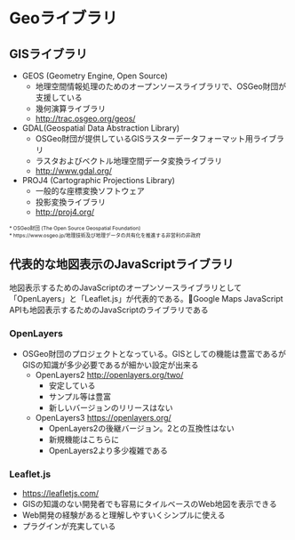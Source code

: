 # Geoライブラリ

## GISライブラリ
* GEOS (Geometry Engine, Open Source) 
    - 地理空間情報処理のためのオープンソースライブラリで、OSGeo財団が支援している
    - 幾何演算ライブラリ
    - <http://trac.osgeo.org/geos/>
* GDAL(Geospatial Data Abstraction Library) 
    - OSGeo財団が提供しているGISラスターデータフォーマット用ライブラリ
    - ラスタおよびベクトル地理空間データ変換ライブラリ
    - <http://www.gdal.org/>
* PROJ4 (Cartographic Projections Library) 
    - 一般的な座標変換ソフトウェア
    - 投影変換ライブラリ
    - <http://proj4.org/>

<div style="font-size:xx-small">
* OSGeo財団 (The Open Source Geospatial Foundation) <br>
* https://www.osgeo.jp/地理技術及び地理データの共有化を推進する非営利の非政府
</div>

## 代表的な地図表示のJavaScriptライブラリ
地図表示するためのJavaScriptのオープンソースライブラリとして「OpenLayers」と「Leaflet.js」が代表的である。Google Maps JavaScript APIも地図表示するためのJavaScriptのライブラリである

### OpenLayers 
* OSGeo財団のプロジェクトとなっている。GISとしての機能は豊富であるがGISの知識が多少必要であるが細かい設定が出来る
    * OpenLayers2 <http://openlayers.org/two/>
        - 安定している
        - サンプル等は豊富
        - 新しいバージョンのリリースはない
    * OpenLayers3 <https://openlayers.org/>
        - OpenLayers2の後継バージョン。2との互換性はない
        - 新規機能はこちらに
        - OpenLayers2より多少複雑である

### Leaflet.js
* <https://leafletjs.com/>
* GISの知識のない開発者でも容易にタイルベースのWeb地図を表示できる
* Web開発の経験があると理解しやすいくシンプルに使える
* プラグインが充実している
